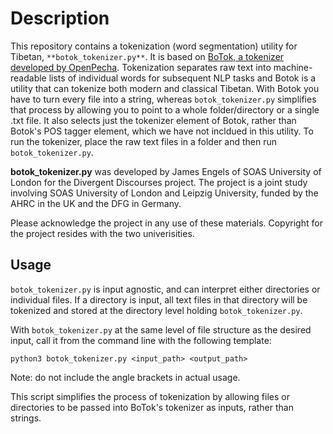 # Description

This repository contains a tokenization (word segmentation) utility for Tibetan, `**botok_tokenizer.py**`. It is based on [BoTok, a tokenizer developed by OpenPecha](https://github.com/OpenPecha/Botok). Tokenization separates raw text into machine-readable lists of individual words for subsequent NLP tasks and Botok is a utility that can tokenize both modern and classical Tibetan. With Botok you have to turn every file into a string, whereas `botok_tokenizer.py` simplifies that process by allowing you to point to a whole folder/directory or a single .txt file. It also selects just the tokenizer element of Botok, rather than Botok's POS tagger element, which we have not incldued in this utility. To run the tokenizer, place the raw text files in a folder and then run `botok_tokenizer.py`.

**botok_tokenizer.py** was developed by James Engels of SOAS University of London for the Divergent Discourses project. The project is a joint study involving SOAS University of London and Leipzig University, funded by the AHRC in the UK and the DFG in Germany.

Please acknowledge the project in any use of these materials. Copyright for the project resides with the two univerisities. 

## Usage

`botok_tokenizer.py` is input agnostic, and can interpret either directories or individual files. If a directory is input, all text files in that directory will be tokenized and stored at the directory level holding `botok_tokenizer.py`. 

With `botok_tokenizer.py` at the same level of file structure as the desired input, call it from the command line with the following template:

`python3 botok_tokenizer.py <input_path> <output_path>`

Note: do not include the angle brackets in actual usage. 

This script simplifies the process of tokenization by allowing files or directories to be passed into BoTok's tokenizer as inputs, rather than strings.  
